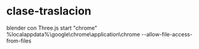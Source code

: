 # clase-traslacion
blender con Three.js
start "chrome" %localappdata%\google\chrome\application\chrome --allow-file-access-from-files
